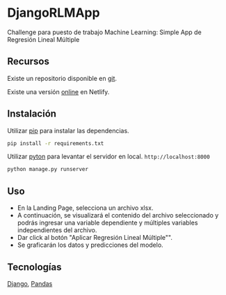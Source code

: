 # DjangoRLMApp
Challenge para puesto de trabajo Machine Learning: Simple App de Regresión Lineal Múltiple

## Recursos

Existe un repositorio disponible en [git](https://github.com/GwerhDev/DjangoRLMApp).

Existe una versión [online](djangorlmapp.netlify.app) en Netlify.

## Instalación

Utilizar [pip](https://pypi.org/project/pip/) para instalar las dependencias.

```bash
pip install -r requirements.txt
```
Utilizar [pyton](https://www.python.org/) para levantar el servidor en local. `http://localhost:8000`
```bash
python manage.py runserver
```

## Uso
- En la Landing Page, selecciona un archivo xlsx.
- A continuación, se visualizará el contenido del archivo seleccionado y podrás ingresar una variable dependiente y múltiples variables independientes del archivo. 
- Dar click al botón "Aplicar Regresión Lineal Múltiple"".
- Se graficarán los datos y predicciones del modelo.

## Tecnologías

[Django](https://www.djangoproject.com/), [Pandas](https://pandas.pydata.org/)